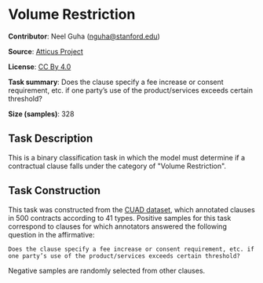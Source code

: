 # Volume Restriction

**Contributor**: Neel Guha (nguha@stanford.edu)

**Source**: [Atticus Project](https://www.atticusprojectai.org/cuad>)

**License**: [CC By 4.0](https://creativecommons.org/licenses/by/4.0/)

**Task summary**: Does the clause specify a fee increase or consent requirement, etc. if one party’s use of the product/services exceeds certain threshold?

**Size (samples)**: 328

## Task Description

This is a binary classification task in which the model must determine if a contractual clause falls under the category of "Volume Restriction".

## Task Construction

This task was constructed from the [CUAD dataset](https://www.atticusprojectai.org/cuad), which annotated clauses in 500 contracts according to 41 types. Positive samples for this task correspond to clauses for which annotators answered the following question in the affirmative:

```text
Does the clause specify a fee increase or consent requirement, etc. if one party’s use of the product/services exceeds certain threshold?
```

Negative samples are randomly selected from other clauses.
